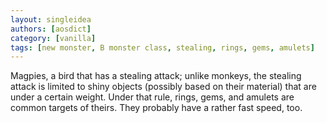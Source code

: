 ```yaml
---
layout: singleidea
authors: [aosdict]
category: [vanilla]
tags: [new monster, B monster class, stealing, rings, gems, amulets]
---
```

Magpies, a bird that has a stealing attack; unlike monkeys, the stealing attack is limited to shiny objects (possibly based on their material) that are under a certain weight. Under that rule, rings, gems, and amulets are common targets of theirs. They probably have a rather fast speed, too.
